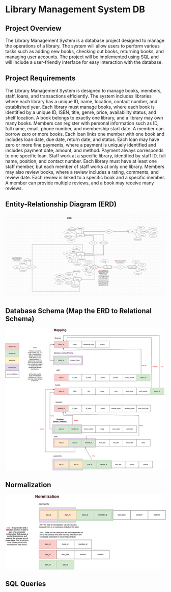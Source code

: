 # Library Management System DB
## Project Overview
The Library Management System is a database project designed to manage the operations of a library. The system will allow users to perform various tasks such as adding new books, checking out books, returning books, and managing user accounts. The project will be implemented using SQL and will include a user-friendly interface for easy interaction with the database.
## Project Requirements
The Library Management System is designed to manage books, members, staff, loans, and transactions efficiently. The system includes libraries where each library has a unique ID, name, location, contact number, and established year. Each library must manage books, where each book is identified by a unique ID, ISBN, title, genre, price, availability status, and shelf location. A book belongs to exactly one library, and a library may own many books. Members can register with personal information such as ID, full name, email, phone number, and membership start date. A member can borrow zero or more books. Each loan links one member with one book and includes loan date, due date, return date, and status. Each loan may have zero or more fine payments, where a payment is uniquely identified and includes payment date, amount, and method. Payment always corresponds to one specific loan. Staff work at a specific library, identified by staff ID, full name, position, and contact number. Each library must have at least one staff member, but each member of staff works at only one library. Members may also review books, where a review includes a rating, comments, and review date. Each review is linked to a specific book and a specific member. A member can provide multiple reviews, and a book may receive many reviews.
## Entity-Relationship Diagram (ERD)
![ERD](../images/ERD.png)
## Database Schema (Map the ERD to Relational Schema)
![Mapping](../images/Mapping.png)
## Normalization
![Normalization](../images/Normlization.png)
## SQL Queries

